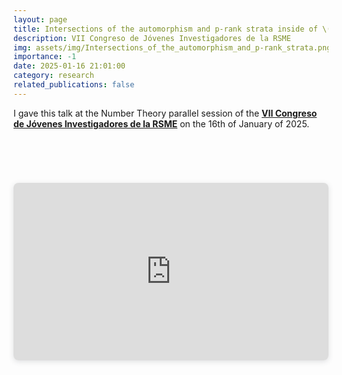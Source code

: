 ```yaml
---
layout: page
title: Intersections of the automorphism and p-rank strata inside of \(\overline{M}_2\)
description: VII Congreso de Jóvenes Investigadores de la RSME
img: assets/img/Intersections_of_the_automorphism_and_p-rank_strata.png
importance: -1
date: 2025-01-16 21:01:00
category: research
related_publications: false
---
```


I gave this talk at the Number Theory parallel session of the <a style="font-weight:bold" href="https://jovenes2025.rsme.es/index.html">VII Congreso de Jóvenes Investigadores de la RSME</a> on the 16th of January of 2025.

<div style="padding-bottom: 100px; padding-top: 50px;">
    <div style="position: relative; width: 100%; height: 0; padding-top: 56.2500%;
    padding-bottom: 0; box-shadow: 0 2px 8px 0 rgba(63,69,81,0.16); margin-top: 1.6em; margin-bottom: 0.9em; overflow: hidden;
    border-radius: 8px; will-change: transform;">
    <iframe loading="lazy" style="position: absolute; width: 100%; height: 100%; top: 0; left: 0; border: none; padding: 0;margin: 0;"
    src="https://www.canva.com/design/DAGbylHM5E8/Hp-lVrq9Uh9HTp28wdi6_Q/view?embed" allowfullscreen="allowfullscreen" allow="fullscreen">
    </iframe>
    </div>
</div>

